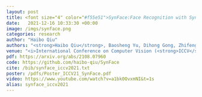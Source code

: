 ```yaml
---
layout: post
title: <font size="4" color="#f55e51">SynFace:Face Recognition with Synthetic Data</font>
date:   2021-12-16 10:33:30 +00:00
image: /imgs/synface.png
categories: research
author: "Haibo Qiu"
authors: "<strong>Haibo Qiu</strong>, Baosheng Yu, Dihong Gong, Zhifeng Li, Wei Liu and Dacheng Tao"
venue: "<i>International Conference on Computer Vision (<strong>ICCV</strong>)</i>"
pdf: https://arxiv.org/abs/2108.07960
code: https://github.com/haibo-qiu/SynFace
cite: /bib/synface_iccv2021.txt
poster: /pdfs/Poster_ICCV21_SynFace.pdf
video: https://www.youtube.com/watch?v=a1bk0OvxmNI&t=1s
alias: synface_iccv2021
---
```

